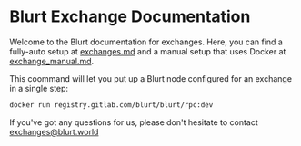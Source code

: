 # Blurt Exchange Documentation

Welcome to the Blurt documentation for exchanges. Here, you can find a fully-auto setup at [exchanges.md](exchanges.md) and a manual setup that uses Docker at [exchange_manual.md](exchange_manual.md).

This coommand will let you put up a Blurt node configured for an exchange in a single step:

```bash
docker run registry.gitlab.com/blurt/blurt/rpc:dev
```

If you've got any questions for us, please don't hesitate to contact exchanges@blurt.world

